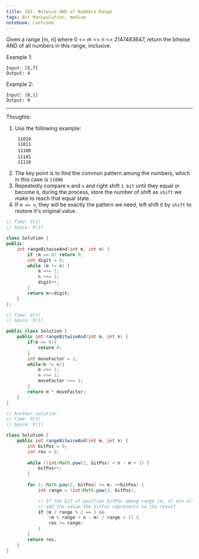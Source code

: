 ```yaml
---
title: 201. Bitwise AND of Numbers Range
tags: Bit Manipulation, medium
notebook: Leetcode
---
```


Given a range [m, n] where 0 <= m <= n <= 2147483647, return the bitwise AND of all numbers in this range, inclusive.

Example 1:
```
Input: [5,7]
Output: 4
```
Example 2:
```
Input: [0,1]
Output: 0
```

----------
Thoughts:
1. Use the following example:
   ```
    11010
    11011
    11100　　
    11101　　
    11110
   ```
2. The key point is to find the common pattern among the numbers, which in this case is `11000`
3. Repeatedly compare `m` and `n` and right shift `1 bit` until they equal or become `0`, during the process, store the number of shift as `shift` we make to reach that equal state.
4. If `m == n`, they will be exactly the pattern we need, left shift it by `shift` to restore it's original value.

```C++
// Time: O(1)
// Space: O(1)

class Solution {
public:
    int rangeBitwiseAnd(int m, int n) {
        if (m == 0) return 0;
        int digit = 0;
        while (m != n) {
            m >>= 1;
            n >>= 1;
            digit++;
        }
        return m<<digit;
    }
};
```

```Java
// Time: O(1)
// Space: O(1)

public class Solution {
    public int rangeBitwiseAnd(int m, int n) {
        if(m == 0){
            return 0;
        }
        int moveFactor = 1;
        while(m != n){
            m >>= 1;
            n >>= 1;
            moveFactor <<= 1;
        }
        return m * moveFactor;
    }
}
```


```Java
// Another solution
// Time: O(1)
// Space: O(1)

class Solution {
    public int rangeBitwiseAnd(int m, int n) {
        int bitPos = 0;
        int res = 0;
        
        while ((int)Math.pow(2, bitPos) < n - m + 1) {
            bitPos++;
        }
        
        for (; Math.pow(2, bitPos) <= m; ++bitPos) {
        	int range = (int)Math.pow(2, bitPos);

            // If the bit of position bitPos among range [m, n] are all 1
            // add the value the bitPos represents to the result 
        	if (m / range % 2 == 1 &&
        		(m % range + n - m) / range < 1) {
        		res += range;
        	}
        }
        return res;
    }
}
```